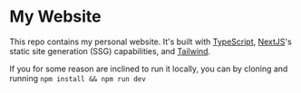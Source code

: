 # My Website

This repo contains my personal website. It's built with [TypeScript](https://www.typescriptlang.org/), [NextJS](https://nextjs.org/)'s static site generation (SSG) capabilities, and [Tailwind](https://tailwindcss.com/).

If you for some reason are inclined to run it locally, you can by cloning and running `npm install && npm run dev`
